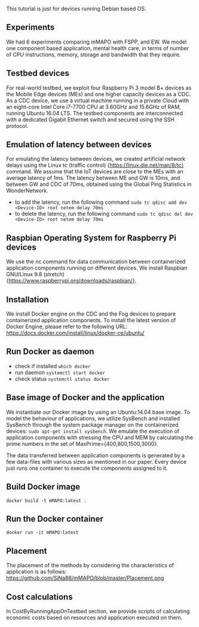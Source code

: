 This tutorial is just for devices running Debian based OS.


## Experiments

We had 6 experiments comparing mMAPO with FSPP, and EW. We model one component based application, mental health care, in terms of number of CPU instructions, memory, storage and bandwidth that they require.

## Testbed devices

For real-world testbed, we exploit four Raspberry Pi 3 model B+ devices as the Mobile Edge devices (MEs) and one higher capacity devices as a CDC.
As a CDC device, we use a virtual machine running in a private Cloud with an eight-core Intel Core i7-7700 CPU at 3.60GHz and 15.6GHz of RAM, running Ubuntu 16.04 LTS.
The testbed components are interconnected with a dedicated Gigabit Ethernet switch and secured using the SSH protocol.

## Emulation of latency between devices

For emulating the latency between devices, we created artificial network delays using the Linux tc (traffic control) {https://linux.die.net/man/8/tc} command.
We assume that the IoT devices are close to the MEs with an average latency of 1ms. The latency between ME and GW is 10ms, and between GW and CDC of 70ms, obtained using the Global Ping Statistics in WonderNetwork. 
* to add the latency, run the following command
	```sudo tc qdisc add dev <Device-ID> root netem delay 70ms```
* to delete the latency, run the following command
	```sudo tc qdisc del dev <Device-ID> root netem delay 70ms```


## Raspbian Operating System for Raspberry Pi devices

We use the nc command for data communication between containerized application components running on different devices.
We install Raspbian GNU/Linux 9.8 (stretch) {https://www.raspberrypi.org/downloads/raspbian/}.


## Installation

We install Docker engine on the CDC and the Fog devices to prepare containerized application components.
To install the latest version of Docker Engine, please refer to the following URL:
https://docs.docker.com/install/linux/docker-ce/ubuntu/

## Run Docker as daemon

* check if installed
    ```which docker```
* run daemon
    ```systemctl start docker```
* check status
    ```systemctl status docker```
    

## Base image of Docker and the application

We instantiate our Docker image by using an Ubuntu:14.04 base image.
To model the behaviour of applications, we utilize SysBench and installed SysBench through the system package manager on the containerized devices: ```sudo apt-get install sysbench```.
We emulate the execution of application components with stressing the CPU and MEM by calculating the prime numbers in the set of MaxPrime={400,800,1500,3000}.
 
The data transferred between application components is generated by a few data-files with various sizes as mentioned in our paper.
Every device just runs one container to execute the components assigned to it.

## Build Docker image
    docker build -t mMAPO:latest .
## Run the Docker container
    docker run -it mMAPO:latest


## Placement
The placement of the methods by considering the characteristics of application is as follows:
https://github.com/SiNa88/mMAPO/blob/master/Placement.png

## Cost calculations

In CostByRunningAppOnTestbed section, we provide scripts of calculating economic costs based on resources and application executed on them.
